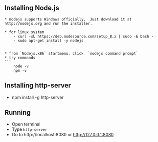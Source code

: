 ## Installing Node.js
    * nodejs supports Windows officially.  Just download it at http://nodejs.org and run the installer.
	
	* for linux system
		- curl -sL https://deb.nodesource.com/setup_8.x | sudo -E bash -
		- sudo apt-get install -y nodejs
	
	
	* from `Nodejs.x86` startmenu, click  `nodejs command prompt`
	* try commands 
    ```
        node -v
        npm -v
## Installing http-server

 - npm install -g http-server

## Running
 - Open terminal
 - Type `http-server`
 - Go to http://localhost:8080 or http://127.0.0.1:8080
